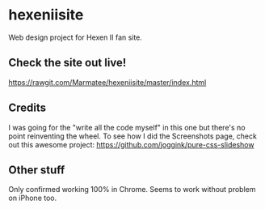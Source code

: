 # hexeniisite
Web design project for Hexen II fan site.

## Check the site out live!
https://rawgit.com/Marmatee/hexeniisite/master/index.html

## Credits
I was going for the "write all the code myself" in this one but there's no point reinventing the wheel. To see how I did the Screenshots page, check out this awesome project:
https://github.com/joggink/pure-css-slideshow

## Other stuff
Only confirmed working 100% in Chrome.
Seems to work without problem on iPhone too.
